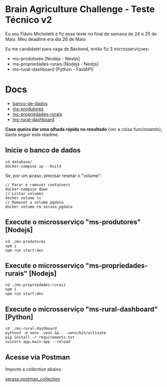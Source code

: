 # Brain Agriculture Challenge - Teste Técnico v2

Eu sou Flávio Micheletti e fiz esse teste no final de semana de 24 e 25 de Maio.
Meu deadline era dia 26 de Maio.

Eu me candidatei para vaga de Backend, então fiz 3 microsserviçoes:

- ms-produtores [Nodejs - Nestjs]
- ms-propriedades-rurais [Nodejs - Nestjs]
- ms-rural-dashboard [Python - FastAPI]


# Docs

- [banco-de-dados](database/readme.md)
- [ms-produtores](ms-produtores/readme.md)
- [ms-propriedades-rurais](ms-propriedades-rurais/readme.md)
- [ms-rural-dashboard](ms-rural-dashboard/readme.md)

**Caso queira dar uma olhada rápida no resultado** (ver a coisa funcionando), basta seguir este readme.


## Inicie o banco de dados

    cd database/
    docker-compose up --build


Se, por um acaso, precisar resetar o "volume":

    // Parar e remover containers
    docker-compose down
    // Listar volumes
    docker volume ls
    // Remover o volume pgdata
    docker volume rm serasa_pgdata


## Execute o microsserviço "ms-produtores" [Nodejs]

    cd ./ms-produtores
    npm i
    npm run start:dev


## Execute o microsserviço "ms-propriedades-rurais" [Nodejs]

    cd ./ms-propriedades-rurais
    npm i
    npm run start:dev


## Execute o microsserviço "ms-rural-dashboard" [Python]

    cd ./ms-rural-dashboard
    python3 -m venv .venv && . .venv/bin/activate
    pip install -r requirements.txt
    uvicorn app.main:app --reload



## Acesse via Postman

Importe a collection abaixo.

[serasa.postman_collection](serasa.postman_collection.json)



    